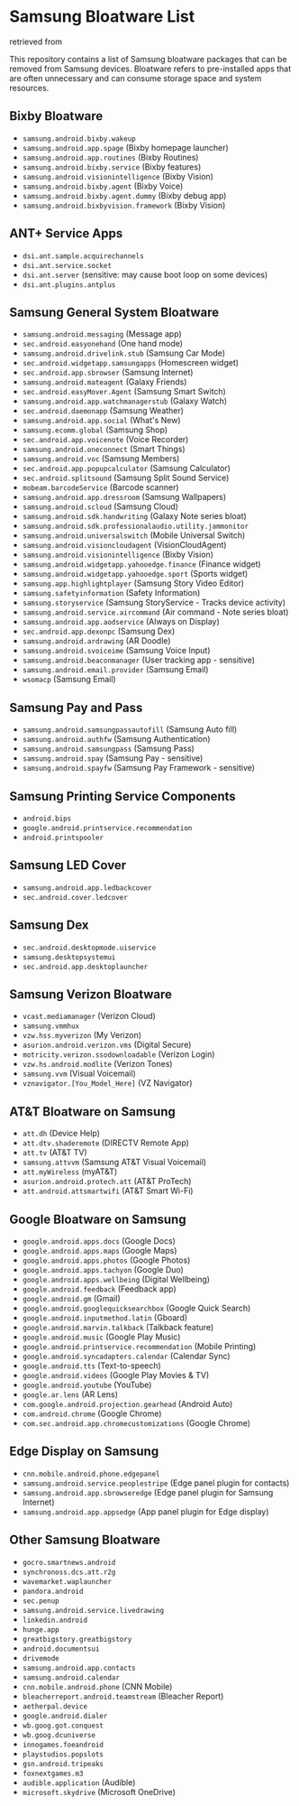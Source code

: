 # Samsung Bloatware List
retrieved from 

This repository contains a list of Samsung bloatware packages that can be removed from Samsung devices. Bloatware refers to pre-installed apps that are often unnecessary and can consume storage space and system resources.

## Bixby Bloatware

- `samsung.android.bixby.wakeup`
- `samsung.android.app.spage` (Bixby homepage launcher)
- `samsung.android.app.routines` (Bixby Routines)
- `samsung.android.bixby.service` (Bixby features)
- `samsung.android.visionintelligence` (Bixby Vision)
- `samsung.android.bixby.agent` (Bixby Voice)
- `samsung.android.bixby.agent.dummy` (Bixby debug app)
- `samsung.android.bixbyvision.framework` (Bixby Vision)

## ANT+ Service Apps

- `dsi.ant.sample.acquirechannels`
- `dsi.ant.service.socket`
- `dsi.ant.server` (sensitive: may cause boot loop on some devices)
- `dsi.ant.plugins.antplus`

## Samsung General System Bloatware

- `samsung.android.messaging` (Message app)
- `sec.android.easyonehand` (One hand mode)
- `samsung.android.drivelink.stub` (Samsung Car Mode)
- `sec.android.widgetapp.samsungapps` (Homescreen widget)
- `sec.android.app.sbrowser` (Samsung Internet)
- `samsung.android.mateagent` (Galaxy Friends)
- `sec.android.easyMover.Agent` (Samsung Smart Switch)
- `samsung.android.app.watchmanagerstub` (Galaxy Watch)
- `sec.android.daemonapp` (Samsung Weather)
- `samsung.android.app.social` (What's New)
- `samsung.ecomm.global` (Samsung Shop)
- `sec.android.app.voicenote` (Voice Recorder)
- `samsung.android.oneconnect` (Smart Things)
- `samsung.android.voc` (Samsung Members)
- `sec.android.app.popupcalculator` (Samsung Calculator)
- `sec.android.splitsound` (Samsung Split Sound Service)
- `mobeam.barcodeService` (Barcode scanner)
- `samsung.android.app.dressroom` (Samsung Wallpapers)
- `samsung.android.scloud` (Samsung Cloud)
- `samsung.android.sdk.handwriting` (Galaxy Note series bloat)
- `samsung.android.sdk.professionalaudio.utility.jammonitor`
- `samsung.android.universalswitch` (Mobile Universal Switch)
- `samsung.android.visioncloudagent` (VisionCloudAgent)
- `samsung.android.visionintelligence` (Bixby Vision)
- `samsung.android.widgetapp.yahooedge.finance` (Finance widget)
- `samsung.android.widgetapp.yahooedge.sport` (Sports widget)
- `samsung.app.highlightplayer` (Samsung Story Video Editor)
- `samsung.safetyinformation` (Safety Information)
- `samsung.storyservice` (Samsung StoryService - Tracks device activity)
- `samsung.android.service.aircommand` (Air command - Note series bloat)
- `samsung.android.app.aodservice` (Always on Display)
- `sec.android.app.dexonpc` (Samsung Dex)
- `samsung.android.ardrawing` (AR Doodle)
- `samsung.android.svoiceime` (Samsung Voice Input)
- `samsung.android.beaconmanager` (User tracking app - sensitive)
- `samsung.android.email.provider` (Samsung Email)
- `wsomacp` (Samsung Email)

## Samsung Pay and Pass

- `samsung.android.samsungpassautofill` (Samsung Auto fill)
- `samsung.android.authfw` (Samsung Authentication)
- `samsung.android.samsungpass` (Samsung Pass)
- `samsung.android.spay` (Samsung Pay - sensitive)
- `samsung.android.spayfw` (Samsung Pay Framework - sensitive)

## Samsung Printing Service Components

- `android.bips`
- `google.android.printservice.recommendation`
- `android.printspooler`

## Samsung LED Cover

- `samsung.android.app.ledbackcover`
- `sec.android.cover.ledcover`

## Samsung Dex

- `sec.android.desktopmode.uiservice`
- `samsung.desktopsystemui`
- `sec.android.app.desktoplauncher`

## Samsung Verizon Bloatware

- `vcast.mediamanager` (Verizon Cloud)
- `samsung.vmmhux`
- `vzw.hss.myverizon` (My Verizon)
- `asurion.android.verizon.vms` (Digital Secure)
- `motricity.verizon.ssodownloadable` (Verizon Login)
- `vzw.hs.android.modlite` (Verizon Tones)
- `samsung.vvm` (Visual Voicemail)
- `vznavigator.[You_Model_Here]` (VZ Navigator)

## AT&T Bloatware on Samsung

- `att.dh` (Device Help)
- `att.dtv.shaderemote` (DIRECTV Remote App)
- `att.tv` (AT&T TV)
- `samsung.attvvm` (Samsung AT&T Visual Voicemail)
- `att.myWireless` (myAT&T)
- `asurion.android.protech.att` (AT&T ProTech)
- `att.android.attsmartwifi` (AT&T Smart Wi-Fi)

## Google Bloatware on Samsung

- `google.android.apps.docs` (Google Docs)
- `google.android.apps.maps` (Google Maps)
- `google.android.apps.photos` (Google Photos)
- `google.android.apps.tachyon` (Google Duo)
- `google.android.apps.wellbeing` (Digital Wellbeing)
- `google.android.feedback` (Feedback app)
- `google.android.gm` (Gmail)
- `google.android.googlequicksearchbox` (Google Quick Search)
- `google.android.inputmethod.latin` (Gboard)
- `google.android.marvin.talkback` (Talkback feature)
- `google.android.music` (Google Play Music)
- `google.android.printservice.recommendation` (Mobile Printing)
- `google.android.syncadapters.calendar` (Calendar Sync)
- `google.android.tts` (Text-to-speech)
- `google.android.videos` (Google Play Movies & TV)
- `google.android.youtube` (YouTube)
- `google.ar.lens` (AR Lens)
- `com.google.android.projection.gearhead` (Android Auto)
- `com.android.chrome` (Google Chrome)
- `com.sec.android.app.chromecustomizations` (Google Chrome)

## Edge Display on Samsung

- `cnn.mobile.android.phone.edgepanel`
- `samsung.android.service.peoplestripe` (Edge panel plugin for contacts)
- `samsung.android.app.sbrowseredge` (Edge panel plugin for Samsung Internet)
- `samsung.android.app.appsedge` (App panel plugin for Edge display)

## Other Samsung Bloatware

- `gocro.smartnews.android`
- `synchronoss.dcs.att.r2g`
- `wavemarket.waplauncher`
- `pandora.android`
- `sec.penup`
- `samsung.android.service.livedrawing`
- `linkedin.android`
- `hunge.app`
- `greatbigstory.greatbigstory`
- `android.documentsui`
- `drivemode`
- `samsung.android.app.contacts`
- `samsung.android.calendar`
- `cnn.mobile.android.phone` (CNN Mobile)
- `bleacherreport.android.teamstream` (Bleacher Report)
- `aetherpal.device`
- `google.android.dialer`
- `wb.goog.got.conquest`
- `wb.goog.dcuniverse`
- `innogames.foeandroid`
- `playstudios.popslots`
- `gsn.android.tripeaks`
- `foxnextgames.m3`
- `audible.application` (Audible)
- `microsoft.skydrive` (Microsoft OneDrive)

